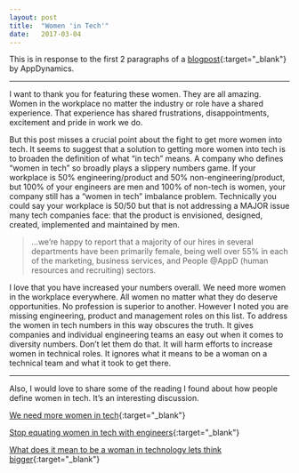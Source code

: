 ```yaml
---
layout: post
title:  "Women 'in Tech'"
date:   2017-03-04
---
```


This is in response to the first 2 paragraphs of a [blogpost](https://medium.com/r/?url=https%3A%2F%2Fblog.appdynamics.com%2Fculture%2Fspotlight-women-of-appdynamics-4%2F%3Futm_source%3Dlinkedin%26utm_medium%3Dsocial%26utm_campaign%3Dwit%2520blog%26utm_content%3Dwit%2520blog%26utm_term%3Dlinkedin%2520wit%2520blog%26utm_budget%3Ddigital){:target="_blank"} by AppDynamics.

--------

I want to thank you for featuring these women. They are all amazing. Women in the workplace no matter the industry or role have a shared experience. That experience has shared frustrations, disappointments, excitement and pride in work we do.

But this post misses a crucial point about the fight to get more women into tech. It seems to suggest that a solution to getting more women into tech is to broaden the definition of what “in tech” means.
A company who defines “women in tech” so broadly plays a slippery numbers game. If your workplace is 50% engineering/product and 50% non-engineering/product, but 100% of your engineers are men and 100% of non-tech is women, your company still has a “women in tech” imbalance problem. Technically you could say your workplace is 50/50 but that is not addressing a MAJOR issue many tech companies face: that the product is envisioned, designed, created, implemented and maintained by men.

>…we’re happy to report that a majority of our hires in several departments have been primarily female, being well over 55% in each of the marketing, business services, and People @AppD (human resources and recruiting) sectors.

I love that you have increased your numbers overall. We need more women in the workplace everywhere. All women no matter what they do deserve opportunities. No profession is superior to another. However I noted you are missing engineering, product and management roles on this list. To address the women in tech numbers in this way obscures the truth. It gives companies and individual engineering teams an easy out when it comes to diversity numbers. Don’t let them do that. It will harm efforts to increase women in technical roles. It ignores what it means to be a woman on a technical team and what it took to get there.

--------

Also, I would love to share some of the reading I found about how people define women in tech. It’s an interesting discussion.

[We need more women in tech](https://www.theatlantic.com/technology/archive/2013/10/we-need-more-women-in-tech-the-data-prove-it/280964/){:target="_blank"}

[Stop equating women in tech with engineers](https://medium.com/thelist/stop-equating-women-in-tech-with-engineers-e928e9fa1db5#.h35bk1opt){:target="_blank"}

[What does it mean to be a woman in technology lets think bigger](http://www.socialmediatoday.com/content/what-does-it-mean-be-woman-technology-lets-think-bigger){:target="_blank"}